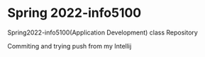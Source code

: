 # Spring 2022-info5100 
Spring2022-info5100(Application Development) class Repository

Commiting and trying push from my Intellij

